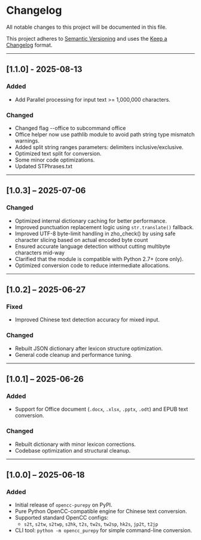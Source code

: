 # Changelog

All notable changes to this project will be documented in this file.

This project adheres to [Semantic Versioning](https://semver.org/spec/v2.0.0.html) and uses
the [Keep a Changelog](https://keepachangelog.com/en/1.0.0/) format.

---

## [1.1.0] - 2025-08-13

### Added

- Add Parallel processing for input text >= 1,000,000 characters.

### Changed

- Changed flag --office to subcommand office
- Office helper now use pathlib module to avoid path string type mismatch warnings.
- Added split string ranges parameters: delimiters inclusive/exclusive.
- Optimized text split for conversion.
- Some minor code optimizations.
- Updated STPhrases.txt

---

## [1.0.3] – 2025-07-06

### Changed

- Optimized internal dictionary caching for better performance.
- Improved punctuation replacement logic using `str.translate()` fallback.
- Improved UTF-8 byte-limit handling in zho_check() by using safe character slicing based on actual encoded byte count
- Ensured accurate language detection without cutting multibyte characters mid-way
- Clarified that the module is compatible with Python 2.7+ (core only).
- Optimized conversion code to reduce intermediate allocations.

---

## [1.0.2] – 2025-06-27

### Fixed

- Improved Chinese text detection accuracy for mixed input.

### Changed

- Rebuilt JSON dictionary after lexicon structure optimization.
- General code cleanup and performance tuning.

---

## [1.0.1] – 2025-06-26

### Added

- Support for Office document (`.docx`, `.xlsx`, `.pptx`, `.odt`) and EPUB text conversion.

### Changed

- Rebuilt dictionary with minor lexicon corrections.
- Codebase optimization and structural cleanup.

---

## [1.0.0] – 2025-06-18

### Added

- Initial release of `opencc-purepy` on PyPI.
- Pure Python OpenCC-compatible engine for Chinese text conversion.
- Supported standard OpenCC configs:
    - `s2t`, `s2tw`, `s2twp`, `s2hk`, `t2s`, `tw2s`, `tw2sp`, `hk2s`, `jp2t`, `t2jp`
- CLI tool: `python -m opencc_purepy` for simple command-line conversion.
